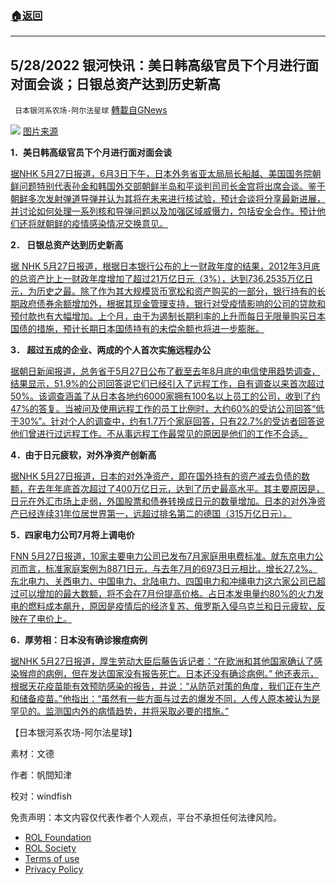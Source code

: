 ###  [:house:返回](README.md)
---


## 5/28/2022 银河快讯：美日韩高级官员下个月进行面对面会谈；日银总资产达到历史新高
` 日本银河系农场-阿尔法星球` [轉載自GNews](https://gnews.org/zh-hans/2616255/)

![](https://assets.gnews.org/wp-content/uploads/2022/05/K10013646231_2205271622_0527162553_01_02_1653699122.jpeg) 
[图片来源](https://www3.nhk.or.jp/news/html/20220527/k10013646231000.html)
 
**1．美日韩高级官员下个月进行面对面会谈**
 
[据NHK 5月27日报道，6月3日下午，日本外务省亚太局局长船越、美国国务院朝鲜问题特别代表孙金和韩国外交部朝鲜半岛和平谈判司司长金宫将出席会谈。鉴于朝鲜多次发射弹道导弹并认为其将在未来进行核试验，预计会谈将分享最新进展，并讨论如何处理一系列核和导弹问题以及加强区域威慑力，包括安全合作。预计他们还将就朝鲜的疫情感染情况交换意见。](https://www3.nhk.or.jp/news/html/20220527/k10013646231000.html)
 
**2． 日银总资产达到历史新高**
 
[据 NHK 5月27日报道，根据日本银行公布的上一财政年度的结果，2012年3月底的总资产比上一财政年度增加了超过21万亿日元（3%），达到736.2535万亿日元，为历史之最。除了作为其大规模货币宽松和资产购买的一部分，银行持有的长期政府债券余额增加外，根据其现金管理支持，银行对受疫情影响的公司的贷款和预付款也有大幅增加。上个月，由于为遏制长期利率的上升而每日无限量购买日本国债的措施，预计长期日本国债持有的未偿余额也将进一步膨胀。](https://www3.nhk.or.jp/news/html/20220527/k10013646591000.html)
 
**3． 超过五成的企业、两成的个人首次实施远程办公**
 
[据朝日新闻报道，总务省于5月27日公布了截至去年8月底的电信使用趋势调查，结果显示，51.9%的公司回答说它们已经引入了远程工作，自有调查以来首次超过50%。该调查涵盖了从日本各地约6000家拥有100名以上员工的公司，收到了约47%的答复。当被问及使用远程工作的员工比例时，大约60%的受访公司回答“低于30%”。针对个人的调查中，约有1.7万个家庭回答，只有22.7%的受访者回答说他们曾进行过远程工作。不从事远程工作最常见的原因是他们的工作不合适。](https://news.yahoo.co.jp/articles/55db8387cb524418b29a93ee24f2e2971f833a01)
 
**4．由于日元疲软，对外净资产创新高**
 
[据NHK 5月27日报道，日本的对外净资产，即在国外持有的资产减去负债的数额，在去年年底首次超过了400万亿日元，达到了历史最高水平。其主要原因是，日元在外汇市场上走弱，外国股票和债券转换成日元的数量增加。日本的对外净资产已经连续31年位居世界第一，远超过排名第二的德国（315万亿日元）。](https://www3.nhk.or.jp/news/html/20220527/k10013645581000.html)
 
**5．四家电力公司7月将上调电价**
 
[FNN 5月27日报道，10家主要电力公司已发布7月家庭用电费标准。就东京电力公司而言，标准家庭案例为8871日元，与去年7月的6973日元相比，增长27.2%。东北电力、关西电力、中国电力、北陆电力、四国电力和冲绳电力这六家公司已超过可以增加的最大数额，将不会在7月份提高价格。占日本发电量约80%的火力发电的燃料成本飙升，原因是疫情后的经济复苏、俄罗斯入侵乌克兰和日元疲软，反映在了电价上。](https://news.yahoo.co.jp/articles/fc74f9c6c9642bae5fa3ab10e747b5ab3119007a)
 
**6．厚劳相：日本没有确诊猴痘病例**
 
[据NHK 5月27日报道，厚生劳动大臣后藤告诉记者：“在欧洲和其他国家确认了感染猴痘的病例，但在发达国家没有报告死亡。日本还没有确诊病例。” 他还表示，根据天花疫苗能有效预防感染的报告，并说：“从防范对策的角度，我们正在生产和储备疫苗。”他指出：“虽然有一些方面与过去的爆发不同，人传人原本被认为是罕见的。监测国内外的病情趋势，并将采取必要的措施。”](https://www3.nhk.or.jp/news/html/20220527/k10013645631000.html)
 
【日本银河系农场-阿尔法星球】
 
素材：文德
 
作者：帆間知津
 
校对：windfish

免责声明：本文内容仅代表作者个人观点，平台不承担任何法律风险。
  
- [ROL Foundation](https://rolfoundation.org/)
- [ROL Society](https://rolsociety.org/)
- [Terms of use](https://gnews.org/terms-of-use-3/)
- [Privacy Policy](https://gnews.org/privacy-policy/)
